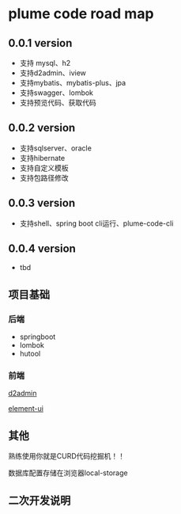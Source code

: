 # plume code road map

## 0.0.1 version

- 支持 mysql、h2
- 支持d2admin、iview
- 支持mybatis、mybatis-plus、jpa
- 支持swagger、lombok
- 支持预览代码、获取代码

## 0.0.2 version

- 支持sqlserver、oracle
- 支持hibernate
- 支持自定义模板
- 支持包路径修改

## 0.0.3 version

- 支持shell、spring boot cli运行、plume-code-cli

## 0.0.4 version

- tbd


## 项目基础

### 后端

- springboot
- lombok
- hutool


### 前端

[d2admin](https://d2.pub/zh/) 


[element-ui](https://element.eleme.cn/2.15/#/zh-CN) 


## 其他
熟练使用你就是CURD代码挖掘机！！

数据库配置存储在浏览器local-storage

## 二次开发说明
